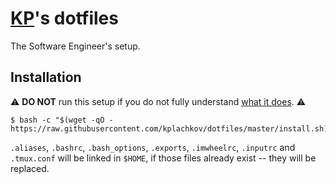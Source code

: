# [KP](https://github.com/kplachkov)'s dotfiles
The Software Engineer's setup.

## Installation
:warning: **DO NOT** run this setup if you do not fully
understand [what it does](install.sh). :warning:
```terminal
$ bash -c "$(wget -qO - https://raw.githubusercontent.com/kplachkov/dotfiles/master/install.sh)"
```
`.aliases`, `.bashrc`, `.bash_options`, `.exports`, `.imwheelrc`, `.inputrc` and `.tmux.conf` will be linked in `$HOME`, if those files already exist -- they will be replaced.
